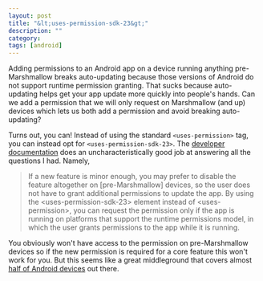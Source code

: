 ```yaml
---
layout: post
title: "&lt;uses-permission-sdk-23&gt;"
description: ""
category: 
tags: [android]
---
```


Adding permissions to an Android app on a device running anything pre-Marshmallow breaks auto-updating because those versions of Android do not support runtime permission granting. That sucks because auto-updating helps get your app update more quickly into people's hands. Can we add a permission that we will only request on Marshmallow (and up) devices which lets us both add a permission and avoid breaking auto-updating? 

Turns out, you can! Instead of using the standard `<uses-permission>` tag, you can instead opt for `<uses-permission-sdk-23>`. The [developer documentation][1] does an uncharacteristically good job at answering all the questions I had. Namely,

<blockquote>
If a new feature is minor enough, you may prefer to disable the feature altogether on [pre-Marshmallow] devices, so the user does not have to grant additional permissions to update the app. By using the &lt;uses-permission-sdk-23&gt; element instead of &lt;uses-permission&gt;, you can request the permission only if the app is running on platforms that support the runtime permissions model, in which the user grants permissions to the app while it is running.
</blockquote>

You obviously won't have access to the permission on pre-Marshmallow devices so if the new permission is required for a core feature this won't work for you. But this seems like a great middleground that covers almost [half of Android devices][2] out there.

[1]: https://developer.android.com/guide/topics/manifest/uses-permission-sdk-23-element.html
[2]: https://developer.android.com/about/dashboards/index.html